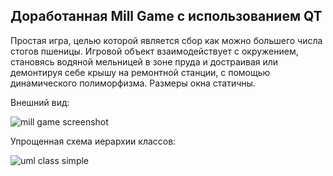 ## Доработанная Mill Game с использованием QT

Простая игра, целью которой является сбор как можно большего числа стогов пшеницы. Игровой объект взаимодействует с окружением, становясь водяной мельницей в зоне пруда и достраивая или демонтируя себе крышу на ремонтной станции, с помощью динамического полиморфизма. Размеры окна статичны.

Внешний вид:

![mill game screenshot](https://user-images.githubusercontent.com/96055384/180968619-11f2dc46-2bb6-4b6e-a74b-4b08569c2ec8.png)

Упрощенная схема иерархии классов:

![uml class simple](https://user-images.githubusercontent.com/96055384/180968361-5b999159-a38f-4363-a32c-820d9f433a2b.png)
